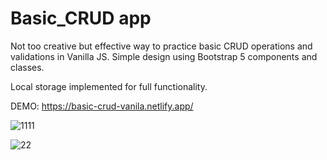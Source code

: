 # Basic_CRUD app

Not too creative but effective way to practice basic CRUD operations and validations in Vanilla JS. Simple design using Bootstrap 5 components and classes.

Local storage implemented for full functionality.

DEMO: https://basic-crud-vanila.netlify.app/


![1111](https://user-images.githubusercontent.com/84479630/207738532-2fac1d0b-3406-4f2f-93fb-c4c8be8235fd.png)

![22](https://user-images.githubusercontent.com/84479630/207737883-82b1b13b-c893-40ff-bcb0-f535a7a2be6d.png)
